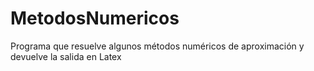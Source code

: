 # MetodosNumericos
Programa que resuelve algunos métodos numéricos de aproximación y devuelve la salida en Latex
